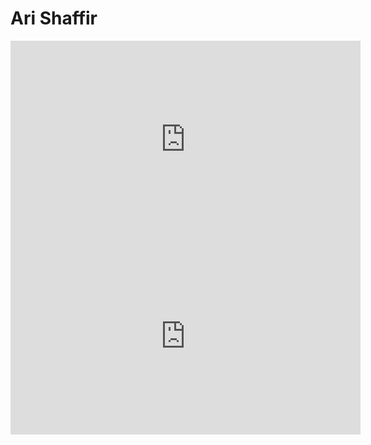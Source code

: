 # Ari Shaffir

<iframe width="560" height="315" src="https://www.youtube.com/embed/dGFOf1ezyfI?si=sKiYVM4FJQvfeLbK" title="YouTube video player" frameborder="0" allow="accelerometer; autoplay; clipboard-write; encrypted-media; gyroscope; picture-in-picture; web-share" referrerpolicy="strict-origin-when-cross-origin" allowfullscreen></iframe>

<iframe width="560" height="315" src="https://www.youtube.com/embed/5eBDIEgZYVU?si=dCazbeQs3Rjpc---" title="YouTube video player" frameborder="0" allow="accelerometer; autoplay; clipboard-write; encrypted-media; gyroscope; picture-in-picture; web-share" referrerpolicy="strict-origin-when-cross-origin" allowfullscreen></iframe>
